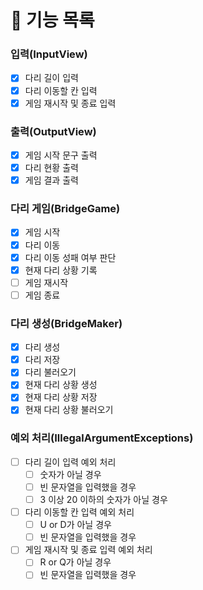 # 📑 기능 목록

### 입력(InputView)
- [x] 다리 길이 입력
- [x] 다리 이동할 칸 입력
- [x] 게임 재시작 및 종료 입력

### 출력(OutputView)
- [x] 게임 시작 문구 출력
- [x] 다리 현황 출력
- [x] 게임 결과 출력

### 다리 게임(BridgeGame)
- [x] 게임 시작
- [x] 다리 이동
- [x] 다리 이동 성패 여부 판단
- [x] 현재 다리 상황 기록
- [ ] 게임 재시작
- [ ] 게임 종료

### 다리 생성(BridgeMaker)
- [x] 다리 생성
- [x] 다리 저장
- [x] 다리 불러오기
- [x] 현재 다리 상황 생성
- [x] 현재 다리 상황 저장
- [x] 현재 다리 상황 불러오기

### 예외 처리(IllegalArgumentExceptions)
- [ ] 다리 길이 입력 예외 처리
  - [ ] 숫자가 아닐 경우
  - [ ] 빈 문자열을 입력했을 경우
  - [ ] 3 이상 20 이하의 숫자가 아닐 경우
- [ ] 다리 이동할 칸 입력 예외 처리
  - [ ] U or D가 아닐 경우
  - [ ] 빈 문자열을 입력했을 경우
- [ ] 게임 재시작 및 종료 입력 예외 처리
  - [ ] R or Q가 아닐 경우
  - [ ] 빈 문자열을 입력했을 경우
